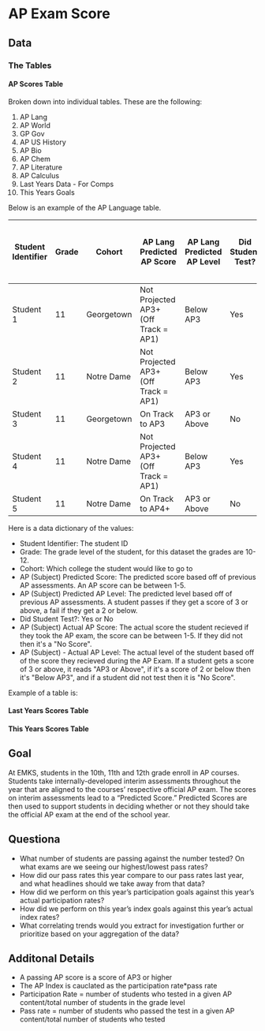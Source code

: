 # AP Exam Score

## Data

### The Tables 

#### AP Scores Table

Broken down into individual tables. These are the following:
1. AP Lang
2. AP World
3. GP Gov
4. AP US History
5. AP Bio
6. AP Chem
7. AP Literature
8. AP Calculus
9. Last Years Data - For Comps
10. This Years Goals

Below is an example of the AP Language table. 

| Student Identifier | Grade | Cohort     | AP Lang Predicted AP Score           | AP Lang Predicted AP Level | Did Student Test? | AP Lang Actual AP Score | AP Lang - Actual AP Level |
|--------------------|-------|------------|--------------------------------------|----------------------------|-------------------|-------------------------|---------------------------|
| Student 1          | 11    | Georgetown | Not Projected AP3+ (Off Track = AP1) | Below AP3                  | Yes               | 2                       | Below AP3                 |
| Student 2          | 11    | Notre Dame | Not Projected AP3+ (Off Track = AP1) | Below AP3                  | Yes               | 2                       | Below AP3                 |
| Student 3          | 11    | Georgetown | On Track to AP3                      | AP3 or Above               | No                | No Score                | No Score                  |
| Student 4          | 11    | Notre Dame | Not Projected AP3+ (Off Track = AP1) | Below AP3                  | Yes               | 3                       | AP3 or Above              |
| Student 5          | 11    | Notre Dame | On Track to AP4+                     | AP3 or Above               | No                | No Score                | No Score                  |
Here is a data dictionary of the values:
- Student Identifier: The student ID
- Grade: The grade level of the student, for this dataset the grades are 10-12.
- Cohort: Which college the student would like to go to
- AP (Subject) Predicted Score: The predicted score based off of previous AP assessments. An AP score can be between 1-5.
- AP (Subject) Predicted AP Level: The predicted level based off of previous AP assessments. A student passes if they get a score of 3 or above, a fail if they get a 2 or below. 
- Did Student Test?: Yes or No
- AP (Subject) Actual AP Score: The actual score the student recieved if they took the AP exam, the score can be between 1-5. If they did not then it's a "No Score".
- AP (Subject) - Actual AP Level: The actual level of the student based off of the score they recieved during the AP Exam. If a student gets a score of 3 or above, it reads "AP3 or Above", if it's a score of 2 or below then it's "Below AP3", and if a student did not test then it is "No Score". 

Example of a table is: 

#### Last Years Scores Table

#### This Years Scores Table

## Goal
At EMKS, students in the 10th, 11th and 12th grade enroll in AP courses. Students take internally-developed interim assessments throughout the year that are aligned to the courses’ respective official AP exam. The scores on interim assessments lead to a “Predicted Score.” Predicted Scores are then used to support students in deciding whether or not they should take the official AP exam at the end of the school year. 

## Questiona
- What number of students are passing against the number tested? On what exams are we seeing our highest/lowest pass rates? 
- How did our pass rates this year compare to our pass rates last year, and what headlines should we take away from that data? 
- How did we perform on this year’s participation goals against this year’s actual participation rates? 
- How did we perform on this year’s index goals against this year’s actual index rates? 
- What correlating trends would you extract for investigation further or prioritize based on your aggregation of the data? 

## Additonal Details

- A passing AP score is a score of AP3 or higher
- The AP Index is cauclated as the participation rate*pass rate
- Participation Rate = number of students who tested in a given AP content/total number of students in the grade level
- Pass rate = number of students who passed the test in a given AP content/total number of students who tested 

